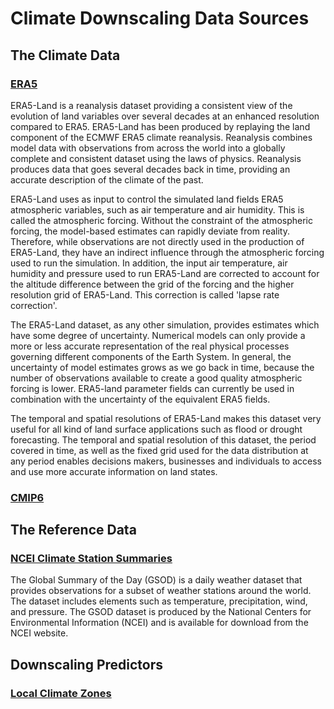 # Climate Downscaling Data Sources

## The Climate Data

### [ERA5](https://cds.climate.copernicus.eu/cdsapp#!/dataset/reanalysis-era5-land?tab=overview)

ERA5-Land is a reanalysis dataset providing a consistent view of the evolution of land
variables over several decades at an enhanced resolution compared to ERA5. ERA5-Land
has been produced by replaying the land component of the ECMWF ERA5 climate reanalysis.
Reanalysis combines model data with observations from across the world into a globally
complete and consistent dataset using the laws of physics. Reanalysis produces data
that goes several decades back in time, providing an accurate description of the
climate of the past.

ERA5-Land uses as input to control the simulated land fields ERA5 atmospheric
variables, such as air temperature and air humidity. This is called the atmospheric
forcing. Without the constraint of the atmospheric forcing, the model-based estimates
can rapidly deviate from reality. Therefore, while observations are not directly used
in the production of ERA5-Land, they have an indirect influence through the atmospheric
forcing used to run the simulation. In addition, the input air temperature, air
humidity and pressure used to run ERA5-Land are corrected to account for the altitude
difference between the grid of the forcing and the higher resolution grid of ERA5-Land.
This correction is called 'lapse rate correction'.

The ERA5-Land dataset, as any other simulation, provides estimates which have some
degree of uncertainty. Numerical models can only provide a more or less accurate
representation of the real physical processes governing different components of the
Earth System. In general, the uncertainty of model estimates grows as we go back in
time, because the number of observations available to create a good quality atmospheric
forcing is lower. ERA5-land parameter fields can currently be used in combination with
the uncertainty of the equivalent ERA5 fields.

The temporal and spatial resolutions of ERA5-Land makes this dataset very useful for
all kind of land surface applications such as flood or drought forecasting. The
temporal and spatial resolution of this dataset, the period covered in time, as well as
the fixed grid used for the data distribution at any period enables decisions makers,
businesses and individuals to access and use more accurate information on land states.

### [CMIP6](https://pcmdi.llnl.gov/CMIP6/)


## The Reference Data

### [NCEI Climate Station Summaries](https://www.ncei.noaa.gov/data/global-summary-of-the-day/)

The Global Summary of the Day (GSOD) is a daily weather dataset that provides
observations for a subset of weather stations around the world. The dataset
includes elements such as temperature, precipitation, wind, and pressure. The
GSOD dataset is produced by the National Centers for Environmental Information
(NCEI) and is available for download from the NCEI website.


## Downscaling Predictors

### [Local Climate Zones](https://lcz-generator.rub.de/global-lcz-map)
